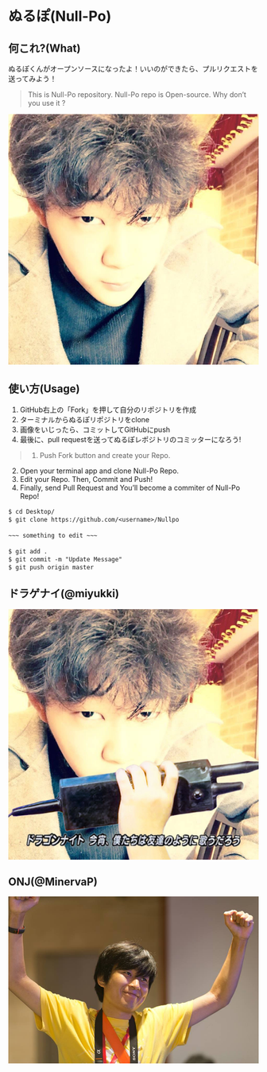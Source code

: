 # ぬるぽ(Null-Po)

## 何これ?(What)

ぬるぽくんがオープンソースになったよ！いいのができたら、プルリクエストを送ってみよう！
> This is Null-Po repository.
Null-Po repo is Open-source.
Why don’t you use it ?

![Alt Text](images/nullpo/nullpo-basic.jpg)

## 使い方(Usage)

1. GitHub右上の「Fork」を押して自分のリポジトリを作成
2. ターミナルからぬるぽリポジトリをclone
3. 画像をいじったら、コミットしてGitHubにpush
4. 最後に、pull requestを送ってぬるぽレポジトリのコミッターになろう!

> 1. Push Fork button and create your Repo.
2. Open your terminal app and clone Null-Po Repo.
3. Edit your Repo. Then, Commit and Push!
4. Finally, send Pull Request and You’ll become a commiter of Null-Po Repo!

```
$ cd Desktop/
$ git clone https://github.com/<username>/Nullpo

~~~ something to edit ~~~

$ git add .
$ git commit -m "Update Message"
$ git push origin master
```

## ドラゲナイ(@miyukki)

![Dragon night](/images/nullpo/nullpo-dragon.jpg)

## ONJ(@MinervaP)

![ONJ](/images/onj/ONJ.jpg)

